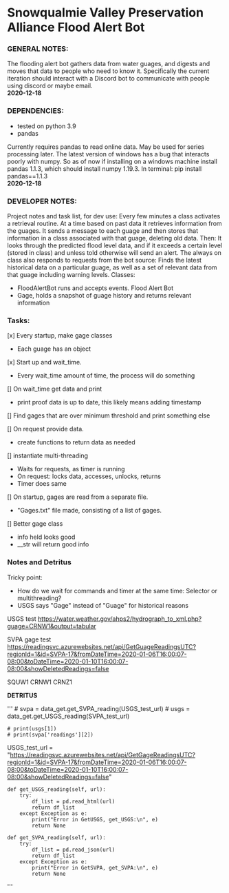 Snowqualmie Valley Preservation Alliance Flood Alert Bot
========================================================

### GENERAL NOTES:
The flooding alert bot gathers data from water guages, and digests and moves that data to people who need to know it.
Specifically the current iteration should interact with a Discord bot to communicate with people using discord or maybe email.
<br>**2020-12-18**


### DEPENDENCIES:
* tested on python 3.9
* pandas

Currently requires pandas to read online data.
May be used for series processing later.
The latest version of windows has a bug that interacts poorly with numpy. So as of now if installing on a windows machine install pandas 1.1.3, which should install numpy 1.19.3.
In terminal:
pip install pandas==1.1.3
<br>**2020-12-18**


### DEVELOPER NOTES:
Project notes and task list, for dev use:
Every few minutes a class activates a retrieval routine.
At a time based on past data it retrieves information from the guages.
It sends a message to each guage and then stores that information in a class
associated with that guage, deleting old data.
Then:
It looks through the predicted flood level data, and if it exceeds a certain level
(stored in class) and unless told otherwise will send an alert.
The always on class also responds to requests from the bot source:
Finds the latest historical data on a particular guage, as well as a set of relevant
data from that guage including warning levels.
Classes:
* FloodAlertBot runs and accepts events. Flood Alert Bot
* Gage, holds a snapshot of guage history and returns relevant information


### Tasks:

[x] Every startup, make gage classes
* Each guage has an object

[x] Start up and wait_time.
* Every wait_time amount of time, the process will do something

[] On wait_time get data and print
* print proof data is up to date, this likely means adding timestamp

[] Find gages that are over minimum threshold and print something else

[] On request provide data.
* create functions to return data as needed

[] instantiate multi-threading
* Waits for requests, as timer is running
* On request: locks data, accesses, unlocks, returns
* Timer does same

[] On startup, gages are read from a separate file.
* "Gages.txt" file made, consisting of a list of gages.

[] Better gage class
* info held looks good
* __str will return good info



### **Notes and Detritus**
Tricky point:
* How do we wait for commands and timer at the same time: Selector or multithreading?
* USGS says "Gage" instead of "Guage" for historical reasons

USGS test
https://water.weather.gov/ahps2/hydrograph_to_xml.php?guage=CRNW1&output=tabular

SVPA gage test
https://readingsvc.azurewebsites.net/api/GetGuageReadingsUTC?regionId=1&id=SVPA-17&fromDateTime=2020-01-06T16:00:07-08:00&toDateTime=2020-01-10T16:00:07-08:00&showDeletedReadings=false

SQUW1
CRNW1
CRNZ1 



**DETRITUS**

'''
    # svpa = data_get.get_SVPA_reading(USGS_test_url)
    # usgs = data_get.get_USGS_reading(SVPA_test_url)
    
    # print(usgs[1])
    # print(svpa['readings'][2])


USGS_test_url = "https://readingsvc.azurewebsites.net/api/GetGageReadingsUTC?regionId=1&id=SVPA-17&fromDateTime=2020-01-06T16:00:07-08:00&toDateTime=2020-01-10T16:00:07-08:00&showDeletedReadings=false"

    def get_USGS_reading(self, url):
        try:
            df_list = pd.read_html(url)
            return df_list
        except Exception as e:
            print("Error in GetUSGS, get_USGS:\n", e)
            return None

    def get_SVPA_reading(self, url):
        try:
            df_list = pd.read_json(url)
            return df_list
        except Exception as e:
            print("Error in GetSVPA, get_SVPA:\n", e)
            return None
'''